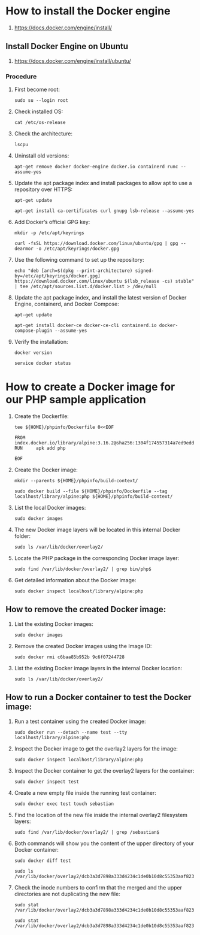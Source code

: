 # How to install the Docker engine
1. https://docs.docker.com/engine/install/

## Install Docker Engine on Ubuntu
1. https://docs.docker.com/engine/install/ubuntu/

### Procedure
1. First become root:

    ```
    sudo su --login root
    ```
3. Check installed OS:

    ```
    cat /etc/os-release
    ```

1. Check the architecture:

    ```
    lscpu
    ```
    
1. Uninstall old versions:

    ```
    apt-get remove docker docker-engine docker.io containerd runc --assume-yes
    ```
    
1. Update the apt package index and install packages to allow apt to use a repository over HTTPS:

    ```
    apt-get update
    
    apt-get install ca-certificates curl gnupg lsb-release --assume-yes
    ```

1. Add Docker’s official GPG key:

    ```
    mkdir -p /etc/apt/keyrings
    
    curl -fsSL https://download.docker.com/linux/ubuntu/gpg | gpg --dearmor -o /etc/apt/keyrings/docker.gpg
    ```
1. Use the following command to set up the repository:

    ```
    echo "deb [arch=$(dpkg --print-architecture) signed-by=/etc/apt/keyrings/docker.gpg] https://download.docker.com/linux/ubuntu $(lsb_release -cs) stable" | tee /etc/apt/sources.list.d/docker.list > /dev/null
    ```
1. Update the apt package index, and install the latest version of Docker Engine, containerd, and Docker Compose:

    ```
    apt-get update
    
    apt-get install docker-ce docker-ce-cli containerd.io docker-compose-plugin --assume-yes
    ```
1. Verify the installation:

    ```
    docker version
    
    service docker status
    ```
    
# How to create a Docker image for our PHP sample application

1. Create the Dockerfile:

    ```
    tee ${HOME}/phpinfo/Dockerfile 0<<EOF
    
    FROM    index.docker.io/library/alpine:3.16.2@sha256:1304f174557314a7ed9eddb4eab12fed12cb0cd9809e4c28f29af86979a3c870
    RUN     apk add php
    
    EOF
    ```
1. Create the Docker image:

    ```
    mkdir --parents ${HOME}/phpinfo/build-context/
    
    sudo docker build --file ${HOME}/phpinfo/Dockerfile --tag localhost/library/alpine:php ${HOME}/phpinfo/build-context/
    ```
1. List the local Docker images:

    ```
    sudo docker images
    ```
1. The new Docker image layers will be located in this internal Docker folder:

    ```
    sudo ls /var/lib/docker/overlay2/
    ```
1. Locate the PHP package in the corresponding Docker image layer:

    ```
    sudo find /var/lib/docker/overlay2/ | grep bin/php$
    ```
1. Get detailed information about the Docker image:

    ```
    sudo docker inspect localhost/library/alpine:php
    ```
## How to remove the created Docker image:

1. List the existing Docker images:

    ```
    sudo docker images
    ```
1. Remove the created Docker images using the Image ID:

    ```
    sudo docker rmi c6baa85b952b 9c6f07244728
    ```
1. List the existing Docker image layers in the internal Docker location:

    ```
    sudo ls /var/lib/docker/overlay2/
    ```
## How to run a Docker container to test the Docker image:

1. Run a test container using the created Docker image:
    ```
    sudo docker run --detach --name test --tty localhost/library/alpine:php
    ```
1. Inspect the Docker image to get the overlay2 layers for the image:

    ```
    sudo docker inspect localhost/library/alpine:php
    ```
1. Inspect the Docker container to get the overlay2 layers for the container:    

    ```
    sudo docker inspect test
    ```
1. Create a new empty file inside the running test container:

    ```
    sudo docker exec test touch sebastian
    ```
1. Find the location of the new file inside the internal overlay2 filesystem layers:

    ```
    sudo find /var/lib/docker/overlay2/ | grep /sebastian$
    ```
1. Both commands will show you the content of the upper directory of your Docker container:

    ```
    sudo docker diff test
    
    sudo ls /var/lib/docker/overlay2/dcb3a3d7898a333d4234c1de0b10d8c55353aaf8237507aaa937965a7a2461b6/diff
    ```
1. Check the inode numbers to confirm that the merged and the upper directories are not duplicating the new file:

    ```
    sudo stat /var/lib/docker/overlay2/dcb3a3d7898a333d4234c1de0b10d8c55353aaf8237507aaa937965a7a2461b6/diff/sebastian
    
    sudo stat /var/lib/docker/overlay2/dcb3a3d7898a333d4234c1de0b10d8c55353aaf8237507aaa937965a7a2461b6/merged/sebastian
    ```
